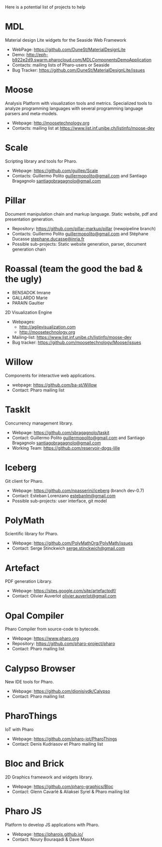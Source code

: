 Here is a potential list of projects to help 

# MDL
Material design Lite widgets for the Seaside Web Framework
 - WebPage: https://github.com/DuneSt/MaterialDesignLite
 - Demo: http://eph-b922e2d9.swarm.pharocloud.com/MDLComponentsDemoApplication
 - Contacts: mailing lists of Pharo-users or Seaside
 - Bug Tracker: https://github.com/DuneSt/MaterialDesignLite/issues

# Moose
Analysis Platform with visualization tools and metrics. Specialized tools to analyze programming languages with several programming language parsers and meta-models.
 - Webpage: http://moosetechnology.org
 - Contacts: mailing list at https://www.list.inf.unibe.ch/listinfo/moose-dev

# Scale
Scripting library and tools for Pharo.
 - Webpage: https://github.com/guillep/Scale
 - Contacts: Guillermo Polito <guillermopolito@gmail.com> and Santiago Bragagnolo <santiagobragagnolo@gmail.com>

# Pillar
Document manipulation chain and markup language. Static website, pdf and presentation generation.
 - Repository: https://github.com/pillar-markup/pillar (newpipeline branch)
 - Contacts: Guillermo Polito <guillermopolito@gmail.com> and Stéphane Ducasse <stephane.ducasse@inria.fr>
 - Possible sub-projects: Static website generation, parser, document generation chain
 
# Roassal (team the good the bad & the ugly)
- BENSADOK Imrane
- GALLARDO Marie
- PARAIN Gaultier

2D Visualization Engine
 - Webpages: 
   - http://agilevisualization.com
   - http://moosetechnology.org
 - Mailing-list: https://www.list.inf.unibe.ch/listinfo/moose-dev
 - Bug tracker: https://github.com/moosetechnology/Moose/issues

# Willow
Components for interactive web applications.
 - webpage: https://github.com/ba-st/Willow
 - Contact: Pharo mailing list

# TaskIt
Concurrency management library.
  - Webpage: https://github.com/sbragagnolo/taskit
  - Contact: Guillermo Polito <guillermopolito@gmail.com> and Santiago Bragagnolo <santiagobragagnolo@gmail.com>
  - Working Team: https://github.com/reservoir-dogs-lille 
# Iceberg
Git client for Pharo.
  - Webpage: https://github.com/npasserini/iceberg (branch dev-0.7)
  - Contact: Esteban Lorenzano <estebanlm@gmail.com>
  - Possible sub-projects: user interface, git model

# PolyMath 
Scientific library for Pharo.
  - Webpage: https://github.com/PolyMathOrg/PolyMath/issues
  - Contact: Serge Stinckwich <serge.stinckwich@gmail.com>	

# Artefact	
PDF generation Library.
  - Webpage: https://sites.google.com/site/artefactpdf/
  - Contact: Olivier Auverlot <olivier.auverlot@gmail.com>
  
# Opal Compiler
Pharo Compiler from source-code to bytecode.
  - Webpage: https://www.pharo.org
  - Repository: https://github.com/pharo-project/pharo
  - Contact: Pharo mailing list
  
# Calypso Browser
New IDE tools for Pharo.
  - Webpage: https://github.com/dionisiydk/Calypso
  - Contact: Pharo mailing list

# PharoThings
IoT with Pharo
  - Webpage: https://github.com/pharo-iot/PharoThings
  - Contact: Denis Kudriasov et Pharo mailing list

# Bloc and Brick

2D Graphics framework and widgets library.
 - Webpage: https://github.com/pharo-graphics/Bloc
 - Contact: Glenn Cavarlé & Aliaksei Syrel & Pharo mailing list

# Pharo JS

Platform to develop JS applications with Pharo.
 - Webpage: https://pharojs.github.io/
 - Contact: Noury Bouraqadi & Dave Mason
